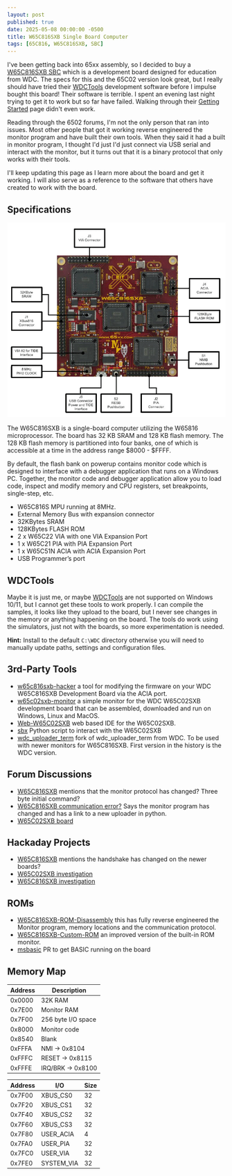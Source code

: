 ```yaml
---
layout: post
published: true
date: 2025-05-08 00:00:00 -0500
title: W65C816SXB Single Board Computer
tags: [65C816, W65C816SXB, SBC]
---
```

I've been getting back into 65xx assembly, so I decided to buy a [W65C816SXB SBC](https://wdc65xx.com/Single-Board-Computers/w65c816sxb/) which is a development board designed for education from WDC. The specs for this and the 65C02 version look great, but I really should have tried their [WDCTools](http://wdc65xx.com/Products/WDCTools/) development software before I impulse bought this board! Their software is terrible. I spent an evening last night trying to get it to work but so far have failed. Walking through their [Getting Started](https://wdc65xx.com/gettingstarted/816-sxb-getting-started/) page didn't even work.

Reading through the 6502 forums, I'm not the only person that ran into issues. Most other people that got it working reverse engineered the monitor program and have built their own tools. When they said it had a built in monitor program, I thought I'd just I'd just connect via USB serial and interact with the monitor, but it turns out that it is a binary protocol that only works with their tools.

I'll keep updating this page as I learn more about the board and get it working. I will also serve as a reference to the software that others have created to work with the board.

## Specifications

![W65C816SXB](/assets/img/2025-05-08-816SXB.gif)

The W65C816SXB is a single-board computer utilizing the W65816 microprocessor. The board has 32 KB SRAM and 128 KB flash memory. The 128 KB flash memory is partitioned into four banks, one of which is accessible at a time in the address range $8000 - $FFFF.

By default, the flash bank on powerup contains monitor code which is designed to interface with a debugger application that runs on a Windows PC. Together, the monitor code and debugger application allow you to load code, inspect and modify memory and CPU registers, set breakpoints, single-step, etc.

- W65C816S MPU running at 8MHz.
- External Memory Bus with expansion connector
- 32KBytes SRAM
- 128KBytes FLASH ROM
- 2 x W65C22 VIA with one VIA Expansion Port
- 1 x W65C21 PIA with PIA Expansion Port
- 1 x W65C51N ACIA with ACIA Expansion Port
- USB Programmer’s port

## WDCTools

Maybe it is just me, or maybe [WDCTools](http://wdc65xx.com/Products/WDCTools/) are not supported on Windows 10/11, but I cannot get these tools to work properly. I can compile the samples, it looks like they upload to the board, but I never see changes in the memory or anything happening on the board. The tools do work using the simulators, just not with the boards, so more experimentation is needed.

**Hint:** Install to the default `C:\WDC` directory otherwise you will need to manually update paths, settings and configuration files.

## 3rd-Party Tools

- [w65c816sxb-hacker](https://github.com/andrew-jacobs/w65c816sxb-hacker) a tool for modifying the firmware on your WDC W65C816SXB Development Board via the ACIA port.
- [w65c02sxb-monitor](https://github.com/andrew-jacobs/w65c02sxb-monitor) a simple monitor for the WDC W65C02SXB development board that can be assembled, downloaded and run on Windows, Linux and MacOS.
- [Web-W65C02SXB](https://github.com/sandergroen/Web-W65C02SXB) web based IDE for the W65C02SXB.
- [sbx](https://github.com/kalj/sxb) Python script to interact with the W65C02SXB
- [wdc_uploader_term](https://github.com/cyberdo/wdc_uploader_term) fork of wdc_uploader_term from WDC. To be used with newer monitors for W65C816SXB. First version in the history is the WDC version.

## Forum Discussions

- [W65C816SXB](http://forum.6502.org/viewtopic.php?f=1&t=8199&hilit=W65C816SXB) mentions that the monitor protocol has changed? Three byte initial command?
- [W65C816SXB communication error?](http://forum.6502.org/viewtopic.php?f=1&t=8087) Says the monitor program has changed and has a link to a new uploader in python.
- [W65C02SXB board](http://forum.6502.org/viewtopic.php?f=4&t=6326&start=15)

## Hackaday Projects

- [W65C816SXB](http://forum.6502.org/viewtopic.php?f=1&t=8199&hilit=W65C816SXB) mentions the handshake has changed on the newer boards?
- [W65C02SXB investigation](https://hackaday.io/project/182530/logs)
- [W65C816SXB investigation](https://hackaday.io/project/177384/logs)

## ROMs

- [W65C816SXB-ROM-Disassembly](https://github.com/timali/W65C816SXB-ROM-Disassembly) this has fully reverse engineered the Monitor program, memory locations and the communication protocol.
- [W65C816SXB-Custom-ROM](https://github.com/timali/W65C816SXB-Custom-ROM)  an improved version of the built-in ROM monitor.
- [msbasic](https://github.com/mist64/msbasic/pull/11) PR to get BASIC running on the board

## Memory Map

| Address | Description |
| --- | --- |
| 0x0000 | 32K RAM |
| 0x7E00 | Monitor RAM |
| 0x7F00 | 256 byte I/O space |
| 0x8000 | Monitor code |
| 0x8540 | Blank |
| 0xFFFA | NMI -> 0x8104 |
| 0xFFFC | RESET -> 0x8115 |
| 0xFFFE | IRQ/BRK -> 0x8100 |

| Address | I/O | Size |
| --- | --- | --- |
| 0x7F00 | XBUS_CS0 | 32 |
| 0x7F20 | XBUS_CS1 | 32 |
| 0x7F40 | XBUS_CS2 | 32 |
| 0x7F60 | XBUS_CS3 | 32 |
| 0x7F80 | USER_ACIA | 4 |
| 0x7FA0 | USER_PIA | 32 |
| 0x7FC0 | USER_VIA | 32 |
| 0x7FE0 | SYSTEM_VIA | 32 |
